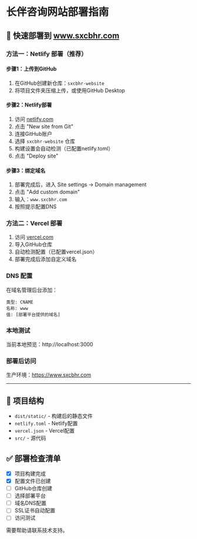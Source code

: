 # 长伴咨询网站部署指南

## 🚀 快速部署到 www.sxcbhr.com

### 方法一：Netlify 部署（推荐）

#### 步骤1：上传到GitHub
1. 在GitHub创建新仓库：`sxcbhr-website`
2. 将项目文件夹压缩上传，或使用GitHub Desktop

#### 步骤2：Netlify部署
1. 访问 [netlify.com](https://netlify.com)
2. 点击 "New site from Git"
3. 连接GitHub账户
4. 选择 `sxcbhr-website` 仓库
5. 构建设置会自动检测（已配置netlify.toml）
6. 点击 "Deploy site"

#### 步骤3：绑定域名
1. 部署完成后，进入 Site settings → Domain management
2. 点击 "Add custom domain"
3. 输入：`www.sxcbhr.com`
4. 按照提示配置DNS

### 方法二：Vercel 部署

1. 访问 [vercel.com](https://vercel.com)
2. 导入GitHub仓库
3. 自动检测配置（已配置vercel.json）
4. 部署完成后添加自定义域名

### DNS 配置

在域名管理后台添加：
```
类型: CNAME
名称: www
值: [部署平台提供的域名]
```

### 本地测试
当前本地预览：http://localhost:3000

### 部署后访问
生产环境：https://www.sxcbhr.com

---

## 📁 项目结构
- `dist/static/` - 构建后的静态文件
- `netlify.toml` - Netlify配置
- `vercel.json` - Vercel配置
- `src/` - 源代码

## ✅ 部署检查清单
- [x] 项目构建完成
- [x] 配置文件已创建
- [ ] GitHub仓库创建
- [ ] 选择部署平台
- [ ] 域名DNS配置
- [ ] SSL证书自动配置
- [ ] 访问测试

需要帮助请联系技术支持。